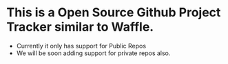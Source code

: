 # This is a Open Source Github Project Tracker similar to Waffle.
  - Currently it only has support for Public Repos
  - We will be soon adding support for private repos also.
